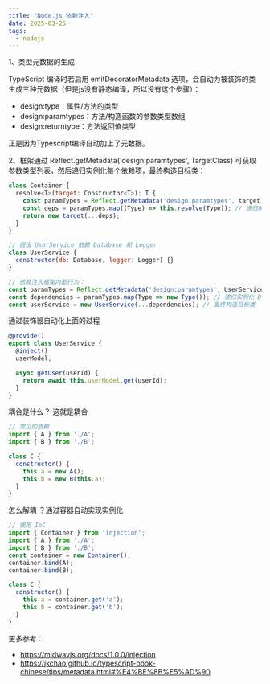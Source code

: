 ```yaml
---
title: "Node.js 依赖注入"
date: 2025-03-25
tags:
  - nodejs
---
```


1、类型元数据的生成

TypeScript 编译时若启用 emitDecoratorMetadata 选项，会自动为被装饰的类生成三种元数据（但是js没有静态编译，所以没有这个步骤）：

- design:type：属性/方法的类型
- design:paramtypes：方法/构造函数的参数类型数组
- design:returntype：方法返回值类型

正是因为Typescript编译自动加上了元数据。

2、框架通过 Reflect.getMetadata('design:paramtypes', TargetClass) 可获取参数类型列表，然后递归实例化每个依赖项，最终构造目标类：

```js
class Container {
  resolve<T>(target: Constructor<T>): T {
    const paramTypes = Reflect.getMetadata('design:paramtypes', target) || [];
    const deps = paramTypes.map((Type) => this.resolve(Type)); // 递归解析依赖
    return new target(...deps);
  }
}

// 假设 UserService 依赖 Database 和 Logger
class UserService {
  constructor(db: Database, logger: Logger) {}
}

// 依赖注入框架内部行为：
const paramTypes = Reflect.getMetadata('design:paramtypes', UserService); // 得到 [Database, Logger]
const dependencies = paramTypes.map(Type => new Type()); // 递归实例化 Database 和 Logger
const userService = new UserService(...dependencies); // 最终构造目标类

```

通过装饰器自动化上面的过程
```js
@provide()
export class UserService {
  @inject()
  userModel;

  async getUser(userId) {
    return await this.userModel.get(userId);
  }
}
```


耦合是什么？ 这就是耦合
```js
// 常见的依赖
import { A } from './A';
import { B } from './B';

class C {
  constructor() {
    this.a = new A();
    this.b = new B(this.a);
  }
}
```

怎么解耦 ？通过容器自动实现实例化

```js
// 使用 IoC
import { Container } from 'injection';
import { A } from './A';
import { B } from './B';
const container = new Container();
container.bind(A);
container.bind(B);

class C {
  constructor() {
    this.a = container.get('a');
    this.b = container.get('b');
  }
}
```

更多参考： 
- https://midwayjs.org/docs/1.0.0/injection
- https://jkchao.github.io/typescript-book-chinese/tips/metadata.html#%E4%BE%8B%E5%AD%90